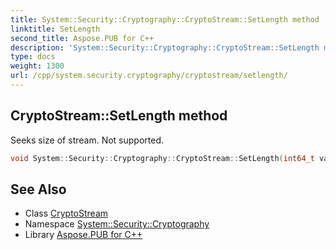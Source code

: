 ```yaml
---
title: System::Security::Cryptography::CryptoStream::SetLength method
linktitle: SetLength
second_title: Aspose.PUB for C++
description: 'System::Security::Cryptography::CryptoStream::SetLength method. Seeks size of stream. Not supported in C++.'
type: docs
weight: 1300
url: /cpp/system.security.cryptography/cryptostream/setlength/
---
```

## CryptoStream::SetLength method


Seeks size of stream. Not supported.

```cpp
void System::Security::Cryptography::CryptoStream::SetLength(int64_t value) override
```


## See Also

* Class [CryptoStream](../)
* Namespace [System::Security::Cryptography](../../)
* Library [Aspose.PUB for C++](../../../)
